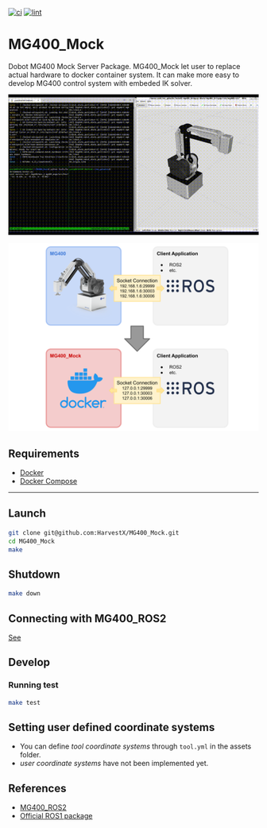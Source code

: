 [![ci](https://github.com/HarvestX/MG400_Mock/actions/workflows/ci.yml/badge.svg)](https://github.com/HarvestX/MG400_Mock/actions/workflows/ci.yml)
[![lint](https://github.com/HarvestX/MG400_Mock/actions/workflows/lint.yml/badge.svg)](https://github.com/HarvestX/MG400_Mock/actions/workflows/lint.yml)

# MG400_Mock

Dobot MG400 Mock Server Package.
MG400_Mock let user to replace actual hardware to docker container system.
It can make more easy to develop MG400 control system with embeded IK solver.

![Image](media/mg400_mock.gif)

![Image](media/system_overview.svg)

## Requirements

- [Docker](https://docs.docker.com/get-docker/)
- [Docker Compose](https://docs.docker.com/compose/install/)

---

## Launch

```bash
git clone git@github.com:HarvestX/MG400_Mock.git
cd MG400_Mock
make
```

## Shutdown

```bash
make down
```

## Connecting with MG400_ROS2

[See](https://github.com/HarvestX/MG400_ROS2/tree/main/mg400_bringup#connect-launch-server-with-mg400_mock)

## Develop

### Running test

```bash
make test
```

## Setting user defined coordinate systems

- You can define *tool coordinate systems* through `tool.yml` in the assets folder.
- *user coordinate systems* have not been implemented yet.

## References

- [MG400_ROS2](https://github.com/HarvestX/MG400_ROS2)
- [Official ROS1 package](https://github.com/Dobot-Arm/MG400_ROS)
